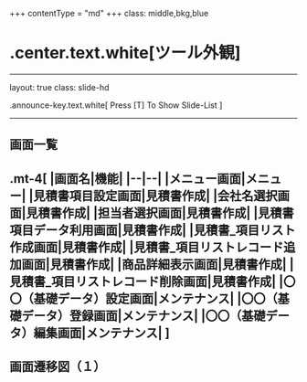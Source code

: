 +++
contentType = "md"
+++
class: middle,bkg,blue

# .center.text.white[ツール外観]

---
layout: true
class: slide-hd

.announce-key.text.white[
    Press \[T\] To Show Slide-List
]

---

## 画面一覧

.mt-4[
|画面名|機能|
|--|--|
|メニュー画面|メニュー|
|見積書項目設定画面|見積書作成|
|会社名選択画面|見積書作成|
|担当者選択画面|見積書作成|
|見積書項目データ利用画面|見積書作成|
|見積書_項目リスト作成画面|見積書作成|
|見積書_項目リストレコード追加画面|見積書作成|
|商品詳細表示画面|見積書作成|
|見積書_項目リストレコード削除画面|見積書作成|
|〇〇（基礎データ）設定画面|メンテナンス|
|〇〇（基礎データ）登録画面|メンテナンス|
|〇〇（基礎データ）編集画面|メンテナンス|
]
---

## 画面遷移図（１）
